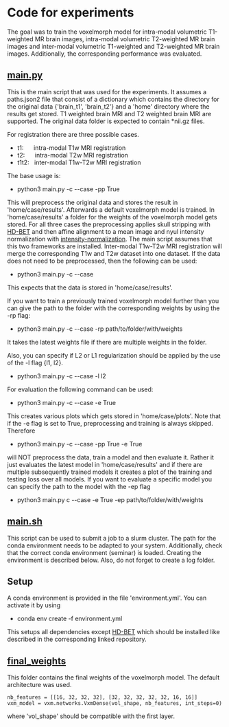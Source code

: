 # Code for experiments

The goal was to train the voxelmorph model for intra-modal volumetric T1-weighted MR brain images, intra-modal 
volumetric T2-weighted MR brain images and inter-modal volumetric T1-weighted and T2-weighted MR brain images. 
Additionally, the corresponding performance was evaluated.

## [main.py](main.py)

This is the main script that was used for the experiments. It assumes a paths.json2 file that consist of a dictionary
which contains the directory for the original data {'brain_t1', 'brain_t2'} and a 'home' directory where the results 
get stored. T1 weighted brain MRI and T2 weighted brain MRI are supported. The original data folder is expected to 
contain *nii.gz files.

For registration there are three possible cases.

- t1: &nbsp;&nbsp;&nbsp;&nbsp;  intra-modal T1w MRI registration
- t2:  &nbsp;&nbsp;&nbsp;&nbsp; intra-modal T2w MRI registration
- t1t2: &nbsp; inter-modal T1w-T2w MRI registration

The base usage is:

- python3 main.py -c --case -pp True

This will preprocess the original data and stores the result in 'home/case/results'. Afterwards a default voxelmorph 
model is trained. In 'home/case/results' a folder for the weights of the voxelmorph model gets stored. For all three 
cases the preprocessing applies skull stripping with [HD-BET](https://github.com/MIC-DKFZ/HD-BET) and then affine 
alignment to a mean image and nyul intensity normalization with 
[intensity-normalization](https://github.com/jcreinhold/intensity-normalization). The main script assumes that 
this two frameworks are installed. Inter-modal T1w-T2w MRI registration will merge the corresponding T1w and T2w 
dataset into one dataset. If the data does not need to be preprocessed, then the following can be used:

- python3 main.py -c --case 

This expects that the data is stored in 'home/case/results'. 

If you want to train a previously trained voxelmorph model further than you can give the path to the folder with the 
corresponding weights by using the -rp flag:

- python3 main.py -c --case -rp path/to/folder/with/weights

It takes the latest weights file if there are multiple weights in the folder. 

Also, you can specify if L2 or L1 regularization
should be applied by the use of the -l flag {l1, l2}.

- python3 main.py -c --case -l l2

For evaluation the following command can be used:

- python3 main.py -c --case -e True

This creates various plots which gets stored in 'home/case/plots'. Note that if the -e flag is set to True, 
preprocessing and training is always skipped. Therefore

- python3 main.py -c --case -pp True -e True

will NOT preprocess the data, train a model and then evaluate it. Rather it just evaluates the latest model in 
'home/case/results' and if there are multiple subsequently trained models it creates a plot of the training and testing
loss over all models. If you want to evaluate a specific model you can specify the path to the model with the -ep flag

- python3 main.py c --case -e True -ep path/to/folder/with/weights

## [main.sh](main.sh)

This script can be used to submit a job to a slurm cluster. The path for the conda environment needs to be adapted to 
your system. Additionally, check that the correct conda environment (seminar) is loaded. Creating the environment is 
described below. Also, do not forget to create a log folder.

## Setup

A conda environment is provided in the file 'environment.yml'. You can activate it by using

- conda env create -f environment.yml
 
This setups all dependencies except [HD-BET](https://github.com/MIC-DKFZ/HD-BET) which should be installed like 
described in the corresponding linked repository.

## [final_weights](final_weights)

This folder contains the final weights of the voxelmorph model. The default architecture was used.

    nb_features = [[16, 32, 32, 32], [32, 32, 32, 32, 32, 16, 16]]
    vxm_model = vxm.networks.VxmDense(vol_shape, nb_features, int_steps=0)

where 'vol_shape' should be compatible with the first layer.

